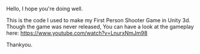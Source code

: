 Hello,
I hope you're doing well.

This is the code I used to make my First Person Shooter Game in Unity 3d.
Though the game was never released,
You can have a look at the gameplay here: https://www.youtube.com/watch?v=LnurxNmJm98

Thankyou.
